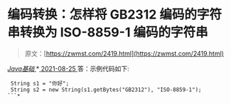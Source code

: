 <!--yml
category: 未分类
date: 0001-01-01 00:00:00
--->

# 编码转换：怎样将 GB2312 编码的字符串转换为 ISO-8859-1 编码的字符串

> 原文：[https://zwmst.com/2419.html](https://zwmst.com/2419.html)

   [ *Java基础* ](https://zwmst.com/java%e5%9f%ba%e7%a1%80)*[ <time datetime="2021-08-25T09:32:19+08:00"> 2021-08-25 </time> ](https://zwmst.com/2419.html)  答：示例代码如下:

```
 String s1 = "你好"; 
 String s2 = new String(s1.getBytes("GB2312"), "ISO-8859-1"); 
```*